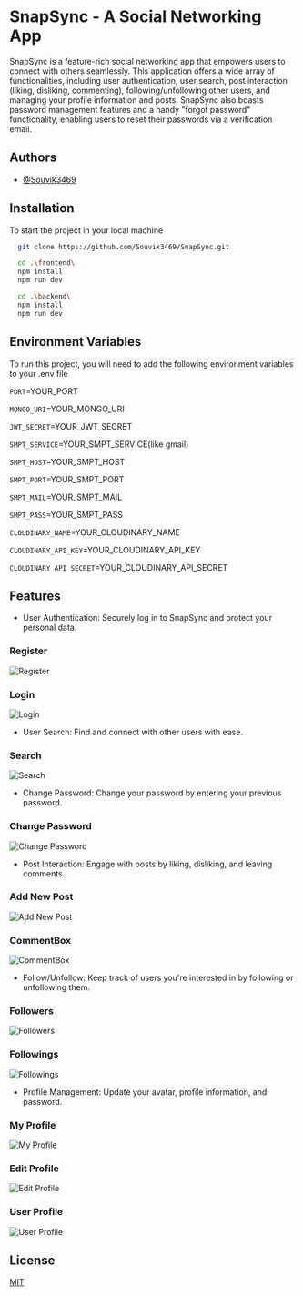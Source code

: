 
# SnapSync - A Social Networking App

SnapSync is a feature-rich social networking app that empowers users to connect with others seamlessly. This application offers a wide array of functionalities, including user authentication, user search, post interaction (liking, disliking, commenting), following/unfollowing other users, and managing your profile information and posts. SnapSync also boasts password management features and a handy "forgot password" functionality, enabling users to reset their passwords via a verification email.

## Authors

- [@Souvik3469](https://github.com/Souvik3469)


## Installation

To start the project in your local machine

```bash
  git clone https://github.com/Souvik3469/SnapSync.git

  cd .\frontend\
  npm install
  npm run dev

  cd .\backend\
  npm install
  npm run dev

```
## Environment Variables

To run this project, you will need to add the following environment variables to your .env file

`PORT`=YOUR_PORT

`MONGO_URI`=YOUR_MONGO_URI

`JWT_SECRET`=YOUR_JWT_SECRET

`SMPT_SERVICE`=YOUR_SMPT_SERVICE(like gmail)

`SMPT_HOST`=YOUR_SMPT_HOST

`SMPT_PORT`=YOUR_SMPT_PORT

`SMPT_MAIL`=YOUR_SMPT_MAIL

`SMPT_PASS`=YOUR_SMPT_PASS

`CLOUDINARY_NAME`=YOUR_CLOUDINARY_NAME

`CLOUDINARY_API_KEY`=YOUR_CLOUDINARY_API_KEY

`CLOUDINARY_API_SECRET`=YOUR_CLOUDINARY_API_SECRET


## Features
- User Authentication: Securely log in to SnapSync and protect your personal data.

### Register
![Register](https://github.com/Souvik3469/SnapSync/blob/main/frontend/public/assets/register.png?raw=true)

### Login
![Login](https://github.com/Souvik3469/SnapSync/blob/main/frontend/public/assets/login.png?raw=true)


- User Search: Find and connect with other users with ease.

### Search
![Search](https://github.com/Souvik3469/SnapSync/blob/main/frontend/public/assets/search.png?raw=true)

- Change Password: Change your password by entering your previous password.

### Change Password
![Change Password](https://github.com/Souvik3469/SnapSync/blob/main/frontend/public/assets/changepassword.png?raw=true)

- Post Interaction: Engage with posts by liking, disliking, and leaving comments.

### Add New Post
![Add New Post](https://github.com/Souvik3469/SnapSync/blob/main/frontend/public/assets/add_new_post.png?raw=true)

### CommentBox
![CommentBox](https://github.com/Souvik3469/SnapSync/blob/main/frontend/public/assets/commentbox.png?raw=true)

- Follow/Unfollow: Keep track of users you're interested in by following or unfollowing them.

### Followers
![Followers](https://github.com/Souvik3469/SnapSync/blob/main/frontend/public/assets/followers_dialogbox.png?raw=true)

### Followings
![Followings](https://github.com/Souvik3469/SnapSync/blob/main/frontend/public/assets/following_dialogbox.png?raw=true)

- Profile Management: Update your avatar, profile information, and password.

### My Profile
![My Profile](https://github.com/Souvik3469/SnapSync/blob/main/frontend/public/assets/myprofile.png?raw=true)

### Edit Profile
![Edit Profile](https://github.com/Souvik3469/SnapSync/blob/main/frontend/public/assets/edit_profile.png?raw=true)

### User Profile
![User Profile](https://github.com/Souvik3469/SnapSync/blob/main/frontend/public/assets/userprofile.png?raw=true)
## License

[MIT](https://choosealicense.com/licenses/mit/)

